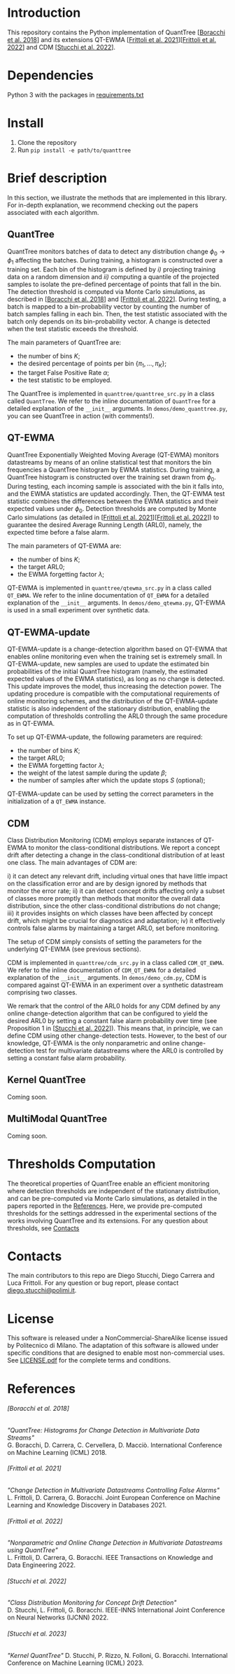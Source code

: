 # Introduction
This repository contains the Python implementation of QuantTree \[[Boracchi et al. 2018](#boracchi-et-al-2018)\] and its extensions QT-EWMA \[[Frittoli et al. 2021](#frittoli-et-al-2021)\]\[[Frittoli et al. 2022](#frittoli-et-al-2022)\] and CDM \[[Stucchi et al. 2022](#stucchi-et-al-2022)\].

# Dependencies
Python 3 with the packages in [requirements.txt](requirements.txt)

# Install
1. Clone the repository
2. Run `pip install -e path/to/quanttree`

# Brief description
In this section, we illustrate the methods that are implemented in this library. For in-depth explanation, we recommend checking out the papers associated with each algorithm.

## QuantTree
QuantTree monitors batches of data to detect any distribution change $\phi_0 \to \phi_1$ affecting the batches. During training, a histogram is constructed over a training set. Each bin of the histogram is defined by _i)_ projecting training data on a random dimension and _ii)_ computing a quantile of the projected samples to isolate the pre-defined percentage of points that fall in the bin. The detection threshold is computed via Monte Carlo simulations, as described in \[[Boracchi et al. 2018](#boracchi-et-al-2018)\] and \[[Frittoli et al. 2022](#frittoli-et-al-2022)\]. During testing, a batch is mapped to a bin-probability vector by counting the number of batch samples falling in each bin. Then, the test statistic associated with the batch only depends on its bin-probability vector. A change is detected when the test statistic exceeds the threshold.

The main parameters of QuantTree are:

- the number of bins $K$;
- the desired percentage of points per bin $\{\pi_1, ..., \pi_K\}$;
- the target False Positive Rate $\alpha$;
- the test statistic to be employed.

The QuantTree is implemented in `quanttree/quanttree_src.py` in a class called `QuantTree`. We refer to the inline documentation of `QuantTree` for a detailed explanation of the `__init__` arguments. In `demos/demo_quanttree.py`, you can see QuantTree in action (with comments!).

## QT-EWMA
QuantTree Exponentially Weighted Moving Average (QT-EWMA) monitors datastreams by means of an online statistical test that monitors the bin frequencies a QuantTree histogram by EWMA statistics. During training, a QuantTree histogram is constructed over the training set drawn from $\phi_0$. During testing, each incoming sample is associated with the bin it falls into, and the EWMA statistics are updated accordingly. Then, the QT-EWMA test statistic combines the differences between the EWMA statistics and their expected values under $\phi_0$. Detection thresholds are computed by Monte Carlo simulations (as detailed in \[[Frittoli et al. 2021](#frittoli-et-al-2021)\]\[[Frittoli et al. 2022](#frittoli-et-al-2022)\]) to guarantee the desired Average Running Length (ARL0), namely, the expected time before a false alarm. 

The main parameters of QT-EWMA are:

- the number of bins $K$;
- the target ARL0;
- the EWMA forgetting factor $\lambda$;

QT-EWMA is implemented in `quanttree/qtewma_src.py` in a class called `QT_EWMA`. We refer to the inline documentation of `QT_EWMA` for a detailed explanation of the `__init__` arguments. In `demos/demo_qtewma.py`, QT-EWMA is used in a small experiment over synthetic data.

## QT-EWMA-update
QT-EWMA-update is a change-detection algorithm based on QT-EWMA that enables online monitoring even when the training set is extremely small. In QT-EWMA-update, new samples are used to update the estimated bin probabilities of the initial QuantTree histogram (namely, the estimated expected values of the EWMA statistics), as long as no change is detected. This update improves the model, thus increasing the detection power. The updating procedure is compatible with the computational requirements of online monitoring schemes, and the distribution of the QT-EWMA-update statistic is also independent of the stationary distribution, enabling the computation of thresholds controlling the ARL0 through the same procedure as in QT-EWMA.

To set up QT-EWMA-update, the following parameters are required:

- the number of bins $K$;
- the target ARL0;
- the EWMA forgetting factor $\lambda$;
- the weight of the latest sample during the update $\beta$;
- the number of samples after which the update stops $S$ (optional);

QT-EWMA-update can be used by setting the correct parameters in the initialization of a `QT_EWMA` instance.

## CDM
Class Distribution Monitoring (CDM) employs separate instances of QT-EWMA to monitor the class-conditional distributions. We report a concept drift after detecting a change in the class-conditional distribution of at least one class. The main advantages of CDM are:

i) it can detect any relevant drift, including virtual ones that have little impact on the classification error and are by design ignored by methods that monitor the error rate;
ii) it can detect concept drifts affecting only a subset of classes more promptly than methods that monitor the overall data distribution, since the other class-conditional distributions do not change;
iii) it provides insights on which classes have been affected by concept drift, which might be crucial for diagnostics and adaptation;
iv) it effectively controls false alarms by maintaining a target ARL0, set before monitoring.

The setup of CDM simply consists of setting the parameters for the underlying QT-EWMA (see previous sections).

CDM is implemented in `quanttree/cdm_src.py` in a class called `CDM_QT_EWMA`. We refer to the inline documentation of `CDM_QT_EWMA` for a detailed explanation of the `__init__` arguments. In `demos/demo_cdm.py`, CDM is compared against QT-EWMA in an experiment over a synthetic datastream comprising two classes.

We remark that the control of the ARL0 holds for any CDM defined by any online change-detection algorithm that can be configured to yield the desired ARL0 by setting a constant false alarm probability over time (see Proposition 1 in \[[Stucchi et al. 2022](#stucchi-et-al-2022)\]). This means that, in principle, we can define CDM using other change-detection tests. However, to the best of our knowledge, QT-EWMA is the only nonparametric and online change-detection test for multivariate datastreams where the ARL0 is controlled by setting a constant false alarm probability.

## Kernel QuantTree
Coming soon.

## MultiModal QuantTree
Coming soon.

# Thresholds Computation
The theoretical properties of QuantTree enable an efficient monitoring where detection thresholds are independent of the stationary distribution, and can be pre-computed via Monte Carlo simulations, as detailed in the papers reported in the [References](#references). Here, we provide pre-computed thresholds for the settings addressed in the experimental sections of the works involving QuantTree and its extensions. For any question about thresholds, see [Contacts](#contacts)

# Contacts
The main contributors to this repo are Diego Stucchi, Diego Carrera and Luca Frittoli. For any question or bug report, please contact <diego.stucchi@polimi.it>.

# License
This software is released under a NonCommercial-ShareAlike license issued by Politecnico di Milano. The adaptation of this software is allowed under specific conditions that are designed to enable most non-commercial uses.
See [LICENSE.pdf](LICENSE.pdf) for the complete terms and conditions.


# References

###### [Boracchi et al. 2018] 
_"QuantTree: Histograms for Change Detection in Multivariate Data Streams"_  
G. Boracchi, D. Carrera, C. Cervellera, D. Macciò. International Conference on Machine Learning (ICML) 2018.

###### [Frittoli et al. 2021]
_"Change Detection in Multivariate Datastreams Controlling False Alarms"_  
L. Frittoli, D. Carrera, G. Boracchi. Joint European Conference on Machine Learning and Knowledge Discovery in Databases 2021.

###### [Frittoli et al. 2022]
_"Nonparametric and Online Change Detection in Multivariate Datastreams using QuantTree"_  
L. Frittoli, D. Carrera, G. Boracchi. IEEE Transactions on Knowledge and Data Engineering 2022.

###### [Stucchi et al. 2022]
_"Class Distribution Monitoring for Concept Drift Detection"_  
D. Stucchi, L. Frittoli, G. Boracchi. IEEE-INNS International Joint Conference on Neural Networks (IJCNN) 2022.

###### [Stucchi et al. 2023]
_"Kernel QuantTree"_
D. Stucchi, P. Rizzo, N. Folloni, G. Boracchi. International Conference on Machine Learning (ICML) 2023.